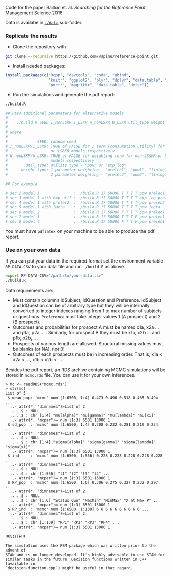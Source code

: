 

Code for the paper Baillon et. al. _Searching for the Reference Point_ Management Science 2018

Data is availabe in [`./data`](./data/) sub-folder.

### Replicate the results

- Clone the repository with

```sh
git clone --recursive https://github.com/vspinu/reference-point.git
```

- Install needed packages:

```R
install.packages(c("Rcpp", "devtools", "coda", "abind", 
                   "knitr", "ggplot2", "plyr", "dplyr", "data.table", "xtable",
                   "purrr", "magrittr", "data.table", "Hmisc"))
```

- Run the simulations and generate the pdf report:

```sh
./build.R 

## Pass additional parameters for alternative models
#
#    ./build.R SEED I_nonLSKR I_LSKR W_nonLSKR W_LSKR util_type weight_type
#
# where
#
#             SEED: random seed
# I_nonLSKR/I_LSKR: TRUE of FALSE for I term (consumption utility) for non-LS&KR
#                   or LS&KR models respectively
# W_nonLSKR/W_LSKR: TRUE of FALSE for weighting term for non-LS&KR or LS&KR
#                   models respectively
#        util_type: utility type - "pow" or "exp_log"
#      weight_type: 1 parameter weighting - "prelec1", "pow1", "linlog1", "TK"
#                   2 parameter weighting - "prelec2", "pow2", "linlog2", "ibeta"

## For example

# sec 2 model 1               : ./build.R 17 50000 T T T T pow prelec1 (same as ./build.R)
# sec 3 model 1 with exp util : ./build.R 17 50000 T T T T exp_log prelec1
# sec 4 model 1 with prelec2  : ./build.R 17 50000 T T T T pow prelec2
# sec 5 model 1 with ibeta    : ./build.R 17 50000 T T T T pow ibeta
# sec 6 model 2               : ./build.R 17 50000 F T T T pow prelec1
# sec 7 model 3               : ./build.R 17 50000 T T T F pow prelec1
# sec 8 model 4               : ./build.R 17 50000 F T T F pow prelec1
```

You must have `pdflatex` on your machine to be able to produce the pdf report.

### Use on your own data

If you can put your data in the required format set the environment variable
`RP-DATA-CSV` to your data file and run `./build.R` as above. 

```sh
export RP-DATA-CSV="/path/to/your-data.csv"
./build.R
```

Data requirements are:

- Must contain columns IdSubject, IdQuestion and Preference. IdSubject and
  IdQuestion can be of arbitrary type but they will be internally converted to
  integer indexes ranging from 1 to max number of subjects or
  questions. `Preference` must take integer values 1 (A prospect) and 2 (B prospect).
- Outcomes and probabilities for prospect A must be named x1a, x2a ... and p1a,
  p2a,... . Similarly, for prospect B they must be x1b, x2b ... and p1b,
  p2b,... .
- Prospects of various length are allowed. Structural missing values must be
  blanks (or NA), not 0!
- Outcomes of each prospects must be in increasing order. That is, x1a < x2a <
  ..., x1b < x2b < ....

Besides the pdf report, an RDS archive containing MCMC simulations will be
stored in `mcmc.rds` file. You can use it for your own inferences.

```
> mc <- readRDS("mcmc.rds")
> str(mc)
List of 5
 $ mean_pop: 'mcmc' num [1:6500, 1:4] 0.473 0.496 0.518 0.465 0.494 ...
  ..- attr(*, "dimnames")=List of 2
  .. ..$ : NULL
  .. ..$ : chr [1:4] "mu[alpha]" "mu[gamma]" "mu[lambda]" "mu[xi]"
  ..- attr(*, "mcpar")= num [1:3] 6501 13000 1
 $ sd_pop  : 'mcmc' num [1:6500, 1:4] 0.208 0.232 0.281 0.219 0.234 ...
  ..- attr(*, "dimnames")=List of 2
  .. ..$ : NULL
  .. ..$ : chr [1:4] "sigma[alpha]" "sigma[gamma]" "sigma[lambda]" "sigma[xi]"
  ..- attr(*, "mcpar")= num [1:3] 6501 13000 1
 $ ind     : 'mcmc' num [1:6500, 1:556] 0.228 0.228 0.228 0.228 0.228 ...
  ..- attr(*, "dimnames")=List of 2
  .. ..$ : NULL
  .. ..$ : chr [1:556] "l1" "l2" "l3" "l4" ...
  ..- attr(*, "mcpar")= num [1:3] 6501 13000 1
 $ RP_pop  : 'mcmc' num [1:6500, 1:6] 0.306 0.275 0.327 0.232 0.297 ...
  ..- attr(*, "dimnames")=List of 2
  .. ..$ : NULL
  .. ..$ : chr [1:6] "Status Quo" "MaxMin" "MinMax" "X at Max P" ...
  ..- attr(*, "mcpar")= num [1:3] 6501 13000 1
 $ RP_ind  : 'mcmc' num [1:6500, 1:139] 6 6 6 6 6 6 6 6 6 6 ...
  ..- attr(*, "dimnames")=List of 2
  .. ..$ : NULL
  .. ..$ : chr [1:139] "RP1" "RP2" "RP3" "RP4" ...
  ..- attr(*, "mcpar")= num [1:3] 6501 13000 1

```


!!!NOTE!!!

    The simulation uses the PBM package which was written prior to the advent of
    STAN and is no longer developed. It's highly advisable to use STAN for
    similar tasks in the future. Decision functions written in C++ (available in
    `decision-function.cpp`) might be useful in that regard.


